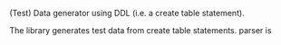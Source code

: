 (Test) Data generator using DDL (i.e. a create table statement).

The library generates test data from create table statements.
parser is 
